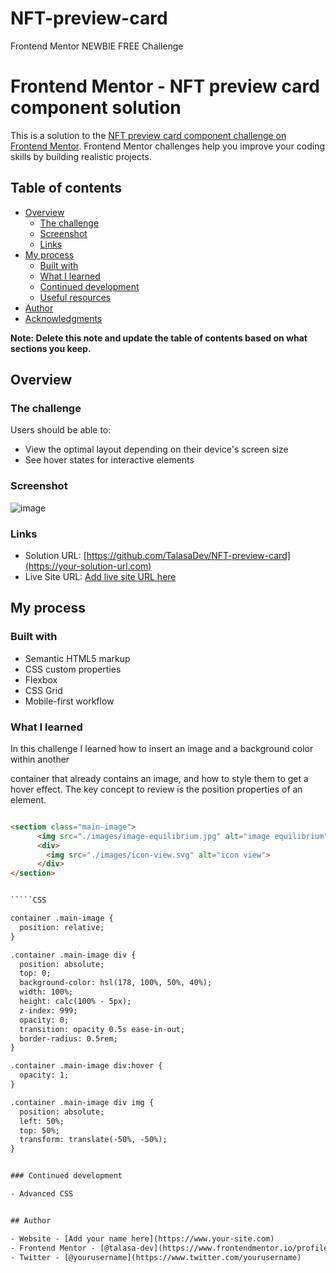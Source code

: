 # NFT-preview-card
Frontend Mentor NEWBIE FREE Challenge


# Frontend Mentor - NFT preview card component solution

This is a solution to the [NFT preview card component challenge on Frontend Mentor](https://www.frontendmentor.io/challenges/nft-preview-card-component-SbdUL_w0U). Frontend Mentor challenges help you improve your coding skills by building realistic projects. 

## Table of contents

- [Overview](#overview)
  - [The challenge](#the-challenge)
  - [Screenshot](#screenshot)
  - [Links](#links)
- [My process](#my-process)
  - [Built with](#built-with)
  - [What I learned](#what-i-learned)
  - [Continued development](#continued-development)
  - [Useful resources](#useful-resources)
- [Author](#author)
- [Acknowledgments](#acknowledgments)

**Note: Delete this note and update the table of contents based on what sections you keep.**

## Overview

### The challenge

Users should be able to:

- View the optimal layout depending on their device's screen size
- See hover states for interactive elements

### Screenshot

![image](https://user-images.githubusercontent.com/119393713/205484468-3793517e-d02b-464e-b0e6-c67ac1465093.png)



### Links

- Solution URL: [https://github.com/TalasaDev/NFT-preview-card](https://your-solution-url.com)
- Live Site URL: [Add live site URL here](https://your-live-site-url.com)

## My process

### Built with

- Semantic HTML5 markup
- CSS custom properties
- Flexbox
- CSS Grid
- Mobile-first workflow

### What I learned

In this challenge I learned how to insert an image and a background color within another <div> container that already contains an image, and how to style them to get a hover effect. The key concept to review is the position properties of an element.


`````HTML

<section class="main-image">
      <img src="./images/image-equilibrium.jpg" alt="image equilibrium">
      <div>
        <img src="./images/icon-view.svg" alt="icon view">
      </div>
</section>


`````CSS

container .main-image {
  position: relative;  
}

.container .main-image div {
  position: absolute;
  top: 0;
  background-color: hsl(178, 100%, 50%, 40%);
  width: 100%;
  height: calc(100% - 5px);
  z-index: 999;
  opacity: 0;
  transition: opacity 0.5s ease-in-out;
  border-radius: 0.5rem;
}

.container .main-image div:hover {
  opacity: 1;
}

.container .main-image div img {
  position: absolute;
  left: 50%;
  top: 50%;
  transform: translate(-50%, -50%);
}


### Continued development

- Advanced CSS


## Author

- Website - [Add your name here](https://www.your-site.com)
- Frontend Mentor - [@talasa-dev](https://www.frontendmentor.io/profile/talasa-dev)
- Twitter - [@yourusername](https://www.twitter.com/yourusername)

